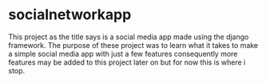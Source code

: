 # socialnetworkapp
This project as the title says is a social media app made using the django framework. 
The purpose of these project was to learn what it takes to make a simple social media app with just a few features
consequently more features may be added to this project later on but for now this is where i stop.
